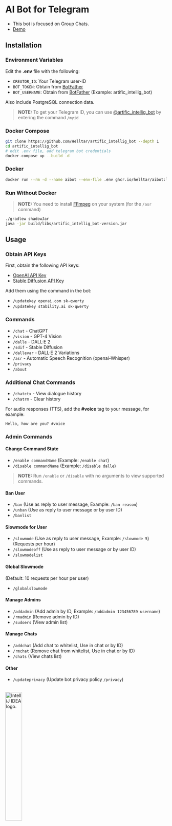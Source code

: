 # AI Bot for Telegram

- This bot is focused on Group Chats.
- [Demo](https://t.me/+siikRmY3uyE5YTBi)

## Installation

### Environment Variables

Edit the **.env** file with the following:

- `CREATOR_ID`: Your Telegram user-ID
- `BOT_TOKEN`: Obtain from [BotFather](https://t.me/BotFather)
- `BOT_USERNAME`: Obtain from [BotFather](https://t.me/BotFather) (Example: artific_intellig_bot)

Also include PostgreSQL connection data.

> **NOTE:** To get your Telegram ID, you can use [@artific_intellig_bot](https://t.me/artific_intellig_bot) by entering the command `/myid`

### Docker Compose

```bash
git clone https://github.com/Helltar/artific_intellig_bot --depth 1
cd artific_intellig_bot
# edit .env file, add telegram bot credentials
docker-compose up --build -d
```

### Docker

```bash
docker run --rm -d --name aibot --env-file .env ghcr.io/helltar/aibot:latest
```

### Run Without Docker

> **NOTE:** You need to install [FFmpeg](https://ffmpeg.org) on your system (for the `/asr` command)

```bash
./gradlew shadowJar
java -jar build/libs/artific_intellig_bot-version.jar
```

## Usage

### Obtain API Keys

First, obtain the following API keys:

- [OpenAI API Key](https://platform.openai.com/api-keys)
- [Stable Diffusion API Key](https://platform.stability.ai/account/keys)

Add them using the command in the bot:

- `/updatekey openai.com sk-qwerty`
- `/updatekey stability.ai sk-qwerty`

### Commands

- `/chat` - ChatGPT
- `/vision` - GPT-4 Vision
- `/dalle` - DALL·E 2
- `/sdif` - Stable Diffusion
- `/dallevar` - DALL·E 2 Variations
- `/asr` - Automatic Speech Recognition (openai-Whisper)
- `/privacy`
- `/about`

### Additional Chat Commands

- `/chatctx` - View dialogue history
- `/chatrm` - Clear history

For audio responses (TTS), add the **#voice** tag to your message, for example:

```text
Hello, how are you? #voice
```

### Admin Commands

#### Change Command State

- `/enable commandName` (Example: `/enable chat`)
- `/disable commandName` (Example: `/disable dalle`)

> **NOTE:** Run `/enable` or `/disable` with no arguments to view supported commands.

#### Ban User

- `/ban` (Use as reply to user message, Example: `/ban reason`)
- `/unban` (Use as reply to user message or by user ID)
- `/banlist`

#### Slowmode for User

- `/slowmode` (Use as reply to user message, Example: `/slowmode 5`) (Requests per hour)
- `/slowmodeoff` (Use as reply to user message or by user ID)
- `/slowmodelist`

#### Global Slowmode

(Default: 10 requests per hour per user)

- `/globalslowmode`

#### Manage Admins

- `/addadmin` (Add admin by ID, Example: `/addadmin 123456789 username`)
- `/rmadmin` (Remove admin by ID)
- `/sudoers` (View admin list)

#### Manage Chats

- `/addchat` (Add chat to whitelist, Use in chat or by ID)
- `/rmchat` (Remove chat from whitelist, Use in chat or by ID)
- `/chats` (View chats list)

#### Other

- `/updateprivacy` (Update bot privacy policy `/privacy`)

<br>
<a href="https://jb.gg/OpenSourceSupport"><img src="https://resources.jetbrains.com/storage/products/company/brand/logos/IntelliJ_IDEA.png" alt="IntelliJ IDEA logo." width="32%"></a>

